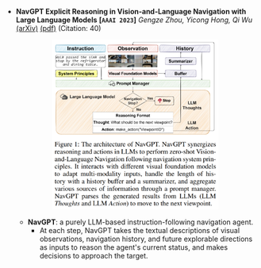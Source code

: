  - **NavGPT Explicit Reasoning in Vision-and-Language Navigation with Large
  Language Models**
 **[`AAAI 2023`]** *Gengze Zhou, Yicong Hong, Qi Wu* [(arXiv)](http://arxiv.org/abs/2305.16986) [(pdf)](./../NavGPT%20-%20Explicit%20Reasoning%20in%20Vision-and-Language%20Navigation%20with%20Large%20Language%20Models.pdf) (Citation: 40)

    <p align="center">
    <img src="./../../images/navGPT.png" width="70%">
    </p> 

    * **NavGPT**: a purely LLM-based instruction-following navigation agent. 
      * At each step, NavGPT takes the textual descriptions of visual observations, navigation history, and future explorable directions as inputs to reason the agent's current status, and makes decisions to approach the target. 